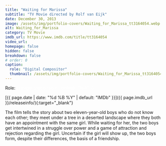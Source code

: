 ```yaml
---
title: "Waiting for Marissa"
subtitle: "TV Movie directed by Rolf van Eijk"
date: December 30, 2013
image: /assets/img/portfolio-covers/Waiting_for_Marissa_tt3164054.webp
alt: Waiting_for_Marissa
category: TV Movie
imdb_url: https://www.imdb.com/title/tt3164054
video_url: 
homepage: false
hidden: false
breakdown: false
# order: 0
caption:
  role: "Digital Compositor"
  thumbnail: /assets/img/portfolio-covers/Waiting_for_Marissa_tt3164054.webp
---
```

Role: <span style="color:white">{{ page.caption.role | default: "N/A" }}</span>

[{{ page.date | date: "%d %B %Y" | default: "IMDb" }}]({{ page.imdb_url }}/releaseinfo/){:target="_blank"}

The film tells the story about two eleven-year-old boys who do not know each other; they meet under a tree in a deserted landscape where they both have an appointment with the same girl. While waiting for her, the two boys get intertwined in a struggle over power and a game of attraction and rejection regarding the girl. Uncertain if the girl will show up, the two boys form, despite their differences, the basis of a friendship.
